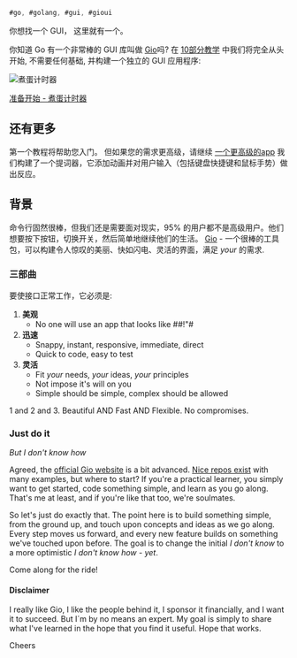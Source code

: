 ```go
#go, #golang, #gui, #gioui
```

你想找一个 GUI， 这里就有一个。

你知道 Go 有一个非常棒的 GUI 库叫做 [Gio](https://gioui.org/)吗? 在 [10部分教学](https://jonegil.github.io/gui-with-gio/egg_timer/) 中我们将完全从头开始, 不需要任何基础, 
并构建一个独立的 GUI 应用程序:

![煮蛋计时器](egg_timer/egg_timer.gif)

[准备开始 - 煮蛋计时器](https://jonegil.github.io/gui-with-gio/egg_timer/)

## 还有更多

第一个教程将帮助您入门。 但如果您的需求更高级，请继续 [一个更高级的app](https://jonegil.github.io/gui-with-gio/teleprompter/) 我们构建了一个提词器，它添加动画并对用户输入（包括键盘快捷键和鼠标手势）做出反应。

## 背景

命令行固然很棒，但我们还是需要面对现实，95% 的用户都不是高级用户。他们想要按下按钮，切换开关，然后简单地继续他们的生活。 [Gio](https://gioui.org/) - 一个很棒的工具包，可以构建令人惊叹的美丽、快如闪电、灵活的界面，满足 _your_ 的需求.

### 三部曲

要使接口正常工作，它必须是:

1. **美观**
   - No one will use an app that looks like #$%$#!"#
2. **迅速**
   - Snappy, instant, responsive, immediate, direct
   - Quick to code, easy to test
3. **灵活**
   - Fit _your_ needs, _your_ ideas, _your_ principles
   - Not impose it's will on you
   - Simple should be simple, complex should be allowed

1 and 2 and 3. Beautiful AND Fast AND Flexible. No compromises.

### Just do it

_But I don't know how_

Agreed, the [official Gio website](https://gioui.org) is a bit advanced. [Nice repos exist](https://github.com/gioui) with many examples, but where to start? If you're a practical learner, you simply want to get started, code something simple, and learn as you go along. That's me at least, and if you're like that too, we're soulmates.

So let's just do exactly that. The point here is to build something simple, from the ground up, and touch upon concepts and ideas as we go along. Every step moves us forward, and every new feature builds on something we've touched upon before. The goal is to change the initial _I don't know_ to a more optimistic _I don't know how - yet_.

Come along for the ride!

#### Disclaimer

I really like Gio, I like the people behind it, I sponsor it financially, and I want it to succeed. But I´m by no means an expert. My goal is simply to share what I've learned in the hope that you find it useful. Hope that works.

Cheers
